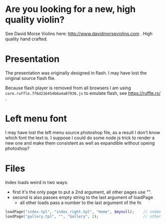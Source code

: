 # Are you looking for a new, high quality violin?
See David Morse Violins here: http://www.davidmorseviolins.com . High quality hand crafted.

# Presentation
The presentation was originally designed in flash. I may have lost the original source flash flie.

Because flash player is removed from all browsers I am using `core.ruffle.7f6d216454b6a4a07936.js` to emulate flash, see https://ruffle.rs/ .

# Left menu font
I may have lost the left menu source photoshop file, as a result I don't know which font the text is.  I suppose I could do some node js trick to render a new one and make them consistent as well as expandible without opeing photoshop?



# Files

Index loads weird in two ways:
* first it's the only page to put a 2nd argument, all other pages use "".
* second is also passes empty string to the last argument of loadPage
  * all other loads pass a number to the last argument of the fn

```php
loadPage("index.tpl", "index_right.tpl", "Home", $mynull);    // index
loadPage("gallery.tpl", "", "Gallery", 2);                    // other pages
```
